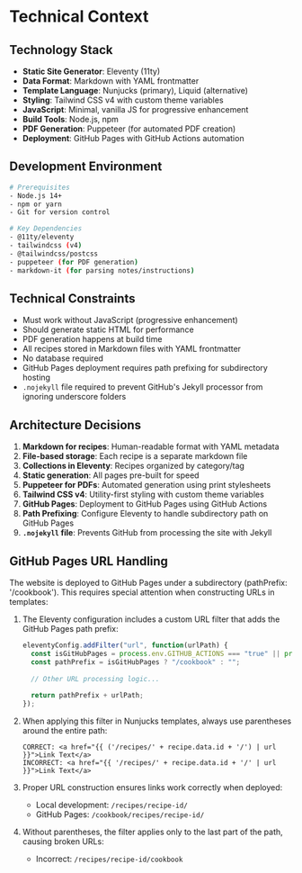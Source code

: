 # Technical Context

## Technology Stack
- **Static Site Generator**: Eleventy (11ty)
- **Data Format**: Markdown with YAML frontmatter
- **Template Language**: Nunjucks (primary), Liquid (alternative)
- **Styling**: Tailwind CSS v4 with custom theme variables
- **JavaScript**: Minimal, vanilla JS for progressive enhancement
- **Build Tools**: Node.js, npm
- **PDF Generation**: Puppeteer (for automated PDF creation)
- **Deployment**: GitHub Pages with GitHub Actions automation

## Development Environment
```bash
# Prerequisites
- Node.js 14+ 
- npm or yarn
- Git for version control

# Key Dependencies
- @11ty/eleventy
- tailwindcss (v4)
- @tailwindcss/postcss
- puppeteer (for PDF generation)
- markdown-it (for parsing notes/instructions)
```

## Technical Constraints
- Must work without JavaScript (progressive enhancement)
- Should generate static HTML for performance
- PDF generation happens at build time
- All recipes stored in Markdown files with YAML frontmatter
- No database required
- GitHub Pages deployment requires path prefixing for subdirectory hosting
- `.nojekyll` file required to prevent GitHub's Jekyll processor from ignoring underscore folders

## Architecture Decisions
1. **Markdown for recipes**: Human-readable format with YAML metadata
2. **File-based storage**: Each recipe is a separate markdown file
3. **Collections in Eleventy**: Recipes organized by category/tag
4. **Static generation**: All pages pre-built for speed
5. **Puppeteer for PDFs**: Automated generation using print stylesheets
6. **Tailwind CSS v4**: Utility-first styling with custom theme variables 
7. **GitHub Pages**: Deployment to GitHub Pages using GitHub Actions
8. **Path Prefixing**: Configure Eleventy to handle subdirectory path on GitHub Pages
9. **`.nojekyll` file**: Prevents GitHub from processing the site with Jekyll 

## GitHub Pages URL Handling

The website is deployed to GitHub Pages under a subdirectory (pathPrefix: '/cookbook'). This requires special attention when constructing URLs in templates:

1. The Eleventy configuration includes a custom URL filter that adds the GitHub Pages path prefix:
   ```js
   eleventyConfig.addFilter("url", function(urlPath) {
     const isGitHubPages = process.env.GITHUB_ACTIONS === "true" || process.env.ELEVENTY_ENV === "github";
     const pathPrefix = isGitHubPages ? "/cookbook" : "";
     
     // Other URL processing logic...
     
     return pathPrefix + urlPath;
   });
   ```

2. When applying this filter in Nunjucks templates, always use parentheses around the entire path:
   ```njk
   CORRECT: <a href="{{ ('/recipes/' + recipe.data.id + '/') | url }}">Link Text</a>
   INCORRECT: <a href="{{ '/recipes/' + recipe.data.id + '/' | url }}">Link Text</a>
   ```

3. Proper URL construction ensures links work correctly when deployed:
   - Local development: `/recipes/recipe-id/`
   - GitHub Pages: `/cookbook/recipes/recipe-id/`
   
4. Without parentheses, the filter applies only to the last part of the path, causing broken URLs:
   - Incorrect: `/recipes/recipe-id/cookbook`